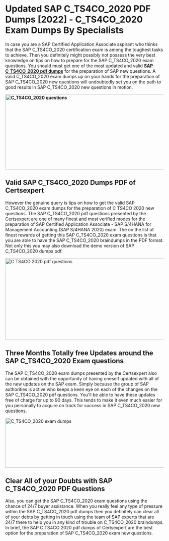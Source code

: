 <h1><strong>Updated SAP C_TS4CO_2020 PDF Dumps [2022] - C_TS4CO_2020 Exam Dumps By Specialists&nbsp;</strong></h1>
<p><span style="font-weight: 400;">In case you are a SAP Certified Application Associate aspirant who thinks that the SAP C_TS4CO_2020 certification exam is among the toughest tasks to achieve. Then you definitely might possibly not possess the very best knowledge on tips on how to prepare for the SAP C_TS4CO_2020 exam questions. You should must get one of the most updated and valid <strong><a href="https://www.certsexpert.com/C_TS4CO_2020-pdf-questions.html">SAP C_TS4CO_2020 pdf dumps</a></strong> for the preparation of SAP new questions. A valid  C_TS4CO_2020 exam dumps up on your hands for the preparation of SAP C_TS4CO_2020 new questions will undoubtedly set you on the path to good results in SAP C_TS4CO_2020 new questions in motion.</span></p>
<p><span style="font-weight: 400;"><strong><img style="display: block; margin-left: auto; margin-right: auto;" src="https://i.ibb.co/QXh983F/73475278-2429792180625311-4586132736837681152-n.jpg" alt="C_TS4CO_2020 questions" width="632" height="238" /></strong></span></p>
<h2><strong>Valid SAP C_TS4CO_2020 Dumps PDF of Certsexpert</strong></h2>
<p><span style="font-weight: 400;">However the genuine query is tips on how to get the valid SAP C_TS4CO_2020 exam dumps for the preparation of C TS4CO 2020 new questions. The SAP C_TS4CO_2020 pdf questions presented by the Certsexpert are one of many finest and most verified modes for the preparation of SAP Certified Application Associate - SAP S/4HANA for Management Accounting (SAP S/4HANA 2020) exam. The on the list of finest rewards of getting this SAP C_TS4CO_2020 exam questions is that you are able to have the SAP C_TS4CO_2020 braindumps in the PDF format. Not only this you may also download the demo version of SAP C_TS4CO_2020 dumps pdf.</span></p>
<p><span style="font-weight: 400;"><img style="display: block; margin-left: auto; margin-right: auto;" src="https://i.ibb.co/Jd8hN2L/76714008-3182067705200142-8735104740007870464-n.jpg" alt="C TS4CO 2020 pdf questions" width="701" height="259" /></span></p>
<h2><strong>Three Months Totally free Updates around the SAP C_TS4CO_2020 Exam questions</strong></h2>
<p><span style="font-weight: 400;">The SAP C_TS4CO_2020 exam dumps presented by the Certsexpert also can be obtained with the opportunity of having oneself updated with all of the new updates on the SAP exam. Simply because the group of SAP authorities is active who keeps a keen eye on each of the changes on the SAP C_TS4CO_2020 pdf questions. You'll be able to have these updates free of charge for up to 90 days. This tends to make it even much easier for you personally to acquire on track for success in SAP C_TS4CO_2020 new questions.</span></p>
<p><span style="font-weight: 400;"><a href="https://www.certsexpert.com/C_TS4CO_2020-pdf-questions.html"><img style="display: block; margin-left: auto; margin-right: auto;" src="https://i.ibb.co/TMnKrkJ/75398236-424489711531572-5064688549987614720-n.jpg" alt="C_TS4CO_2020 exam dumps" width="714" height="158" /></a></span></p>
<h2><strong>Clear All of your Doubts with SAP C_TS4CO_2020 PDF Questions</strong></h2>
<p>Also, you can get the SAP C_TS4CO_2020 exam questions using the chance of 24/7 buyer assistance. When you really feel any type of pressure within the SAP C_TS4CO_2020 pdf dumps then you definitely can clear all of your debts by getting in touch using the team of SAP experts that are 24/7 there to help you in any kind of trouble on  C_TS4CO_2020 braindumps. In brief, the SAP C TS4CO 2020 pdf dumps of Certsexpert are the best option for the preparation of SAP C_TS4CO_2020 exam new questions.</p>
